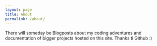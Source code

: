 ```yaml
---
layout: page
title: About
permalink: /about/
---
```


There will someday be Blogposts about my coding adventures and documentation of bigger projects hosted on this site. 
Thanks ti Github :) 
